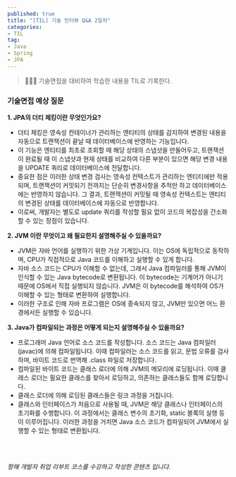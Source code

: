 ```yaml
---
published: true
title: "[TIL] 기술 인터뷰 Q&A 2일차"
categories: 
- TIL
tag:
- Java
- Spring
- JPA
---
```

> 👩🏻‍💻 기술면접을 대비하여 학습한 내용을 TIL로 기록한다.

### 기술면접 예상 질문
**1. JPA의 더티 체킹이란 무엇인가요?**
  * 더티 체킹은 영속성 컨테이너가 관리하는 엔티티의 상태를 감지하여 변경된 내용을 자동으로 트랜잭션이 끝날 때 데이터베이스에 반영하는 기능입니다.
  * 이 기능은 엔티티를 최초로 조회할 때 해당 상태의 스냅샷을 만들어두고, 트랜잭션이 완료될 때 이 스냅샷과 현재 상태를 비교하여 다른 부분이 있으면 해당 변경 내용을 UPDATE 쿼리로 데이터베이스에 전달합니다.
  * 중요한 점은 이러한 상태 변경 검사는 영속성 컨텍스트가 관리하는 엔티티에만 적용되며, 트랜잭션이 커밋되기 전까지는 단순히 변경사항을 추적만 하고 데이터베이스에는 반영하지 않습니다. 그 결과, 트랜잭션이 커밋될 때 영속성 컨텍스트는 엔티티의 변경된 상태를 데이터베이스에 자동으로 반영합니다. 
  * 이로써, 개발자는 별도로 update 쿼리를 작성할 필요 없이 코드의 복잡성을 간소화할 수 있는 장점이 있습니다.

**2. JVM 이란 무엇이고 왜 필요한지 설명해주실 수 있을까요?**
  * JVM은 자바 언어를 실행하기 위한 가상 기계입니다. 이는 OS에 독립적으로 동작하며, CPU가 직접적으로 Java 코드를 이해하고 실행할 수 있게 합니다. 
  * 자바 소스 코드는 CPU가 이해할 수 없는데, 그래서 Java 컴파일러를 통해 JVM이 인식할 수 있는 Java bytecode로 변환됩니다. 이 bytecode는 기계어가 아니기 때문에 OS에서 직접 실행되지 않습니다. JVM은 이 bytecode를 해석하여 OS가 이해할 수 있는 형태로 변환하여 실행합니다. 
  * 이러한 구조로 인해 자바 프로그램은 OS에 종속되지 않고, JVM만 있으면 어느 환경에서든 실행할 수 있습니다.

**3. Java가 컴파일되는 과정은 어떻게 되는지 설명해주실 수 있을까요?**
  * 프로그래머 Java 언어로 소스 코드를 작성합니다. 소스 코드는 Java 컴파일러(javac)에 의해 컴파일됩니다. 이때 컴파일러는 소스 코드를 읽고, 문법 오류를 검사하며, 바이트 코드로 번역해 .class 파일로 저장합니다. 
  * 컴파일된 바이트 코드는 클래스 로더에 의해 JVM의 메모리에 로딩됩니다. 이때 클래스 로더는 필요한 클래스를 찾아서 로딩하고, 의존하는 클래스들도 함께 로딩합니다. 
  * 클래스 로더에 의해 로딩된 클래스들은 링크 과정을 거칩니다. 
  * 클래스와 인터페이스가 처음으로 사용될 때, JVM은 해당 클래스나 인터페이스의 초기화를 수행합니다. 이 과정에서는 클래스 변수의 초기화, static 블록의 실행 등이 이루어집니다. 이러한 과정을 거치면 Java 소스 코드가 컴파일되어 JVM에서 실행할 수 있는 형태로 변환됩니다.

<br />
<br />

_항해 개발자 취업 리부트 코스를 수강하고 작성한 콘텐츠 입니다._